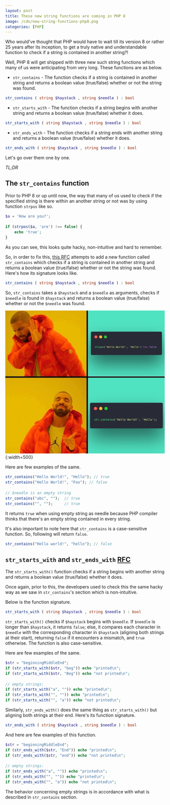```yaml
---
layout: post
title: These new string functions are coming in PHP 8
image: /cdn/new-string-functions-php8.png
categories: [PHP]
---
```


Who would've thought that PHP would have to wait till its version 8 or rather 25 years after its inception, to get a truly native and understandable function to check if a string is contained in another string?!

Well, PHP 8 will get shipped with three new such string functions which many of us were anticipating from very long. These functions are as below.

- `str_contains` - The function checks if a string is contained in another string and returns a boolean value (true/false) whether or not the string was found.

```php
str_contains ( string $haystack , string $needle ) : bool
```

- `str_starts_with` - The function checks if a string begins with another string and returns a boolean value (true/false) whether it does.

```php
str_starts_with ( string $haystack , string $needle ) : bool
```

- `str_ends_with` - The function checks if a string ends with another string and returns a boolean value (true/false) whether it does.

```php
str_ends_with ( string $haystack , string $needle ) : bool
```

Let's go over them one by one.

*TL;DR*

## The `str_contains` function

Prior to PHP 8 or up until now, the way that many of us used to check if the specified string is there within an another string or not was by using function `strpos` like so.

```php
$a = 'How are you?';

if (strpos($a, 'are') !== false) {
    echo 'true';
}
```

As you can see, this looks quite hacky, non-intuitive and hard to remember. 

So, in order to fix this, [this RFC](https://wiki.php.net/rfc/str_contains) attempts to add a new function called `str_contains` which checks if a string is contained in another string and returns a boolean value (true/false) whether or not the string was found. Here's how its signature looks like.

```php
str_contains ( string $haystack , string $needle ) : bool
```

So, `str_contains` takes a `$haystack` and a `$needle` as arguments, checks if `$needle` is found in `$haystack` and returns a boolean value (true/false) whether or not the `$needle` was found.

![](/images/str_contains_meme.jpg){:width=500}

Here are few examples of the same.

```php
str_contains("Hello World!", "Hello"); // true
str_contains("Hello World!", "Foo"); // false

// $needle is an empty string
str_contains("abc", "");  // true
str_contains("", "");     // true
```

It returns `true` when using empty string as needle because PHP compiler thinks that there's an empty string contained in every string.

It's also important to note here that `str_contains` is a case-sensitive function. So, following will return `false`.

```php
str_contains("Hello world!", "hello"); // false
```

## `str_starts_with` and `str_ends_with` [RFC](https://wiki.php.net/rfc/add_str_starts_with_and_ends_with_functions)

The `str_starts_with()` function checks if a string begins with another string and returns a boolean value (true/false) whether it does.

Once again, prior to this, the developers used to check this the same hacky way as we saw 
in `str_contains`'s section which is non-intuitive. 

Below is the function signature.

```php
str_starts_with ( string $haystack , string $needle ) : bool
```

`str_starts_with()` checks if `$haystack` begins with `$needle`. If `$needle` is longer than `$haystack`, it returns `false`; else, it compares each character in `$needle` with the corresponding character in `$haystack` (aligning both strings at their start), returning `false` if it encounters a mismatch, and `true` otherwise. The function is also case-sensitive.

Here are few examples of the same.

```php
$str = "beginningMiddleEnd";
if (str_starts_with($str, "beg")) echo "printed\n";
if (str_starts_with($str, "Beg")) echo "not printed\n";

// empty strings:
if (str_starts_with("a", "")) echo "printed\n";
if (str_starts_with("", "")) echo "printed\n";
if (str_starts_with("", "a")) echo "not printed\n";
```

Similarly, `str_ends_with()` does the same thing as `str_starts_with()` but aligning both strings at their end. Here's its function signature.

```php
str_ends_with ( string $haystack , string $needle ) : bool
```

And here are few examples of this function.

```php
$str = "beginningMiddleEnd";
if (str_ends_with($str, "End")) echo "printed\n";
if (str_ends_with($str, "end")) echo "not printed\n";

// empty strings:
if (str_ends_with("a", "")) echo "printed\n";
if (str_ends_with("", "")) echo "printed\n";
if (str_ends_with("", "a")) echo "not printed\n";
```

The behavior concerning empty strings is in accordance with what is described in `str_contains` section. 



